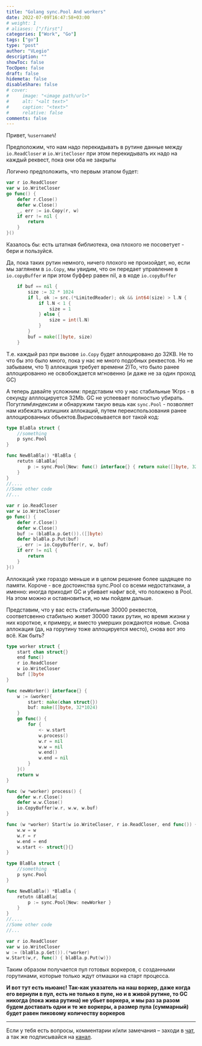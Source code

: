 ```yaml
---
title: "Golang sync.Pool And workers"
date: 2022-07-09T16:47:58+03:00
# weight: 1
# aliases: ["/first"]
categories: ["Work", "Go"]
tags: ["go"]
type: "post"
author: "VLegio"
description: ""
showToc: false
TocOpen: false
draft: false
hidemeta: false
disableShare: false
# cover:
#     image: "<image path/url>"
#     alt: "<alt text>"
#     caption: "<text>"
#     relative: false
comments: false
---
```


Привет, `%username%`!

Предположим, что нам надо перекидывать в рутине данные между `io.ReadCloser` и `io.WriteCloser` при этом перекидывать их надо на каждый реквест, пока они оба не закрыты

Логично предположить, что первым этапом будет:

```go
var r io.ReadCloser
var w io.WriteCloser
go func() {
	defer r.Close()
	defer w.Close()
	_, err := io.Copy(r, w)
	if err != nil {
		return
	}
}()
```


Казалось бы: есть штатная библиотека, она плохого не посоветует - бери и пользуйся.

Да, пока таких рутин немного, ничего плохого не произойдет, но, если мы заглянем в `io.Copy`, мы увидим, что он передает управление в `io.copyBuffer` и при этом буффер равен nil, а в коде `io.copyBuffer` 

```go
	if buf == nil {
		size := 32 * 1024
		if l, ok := src.(*LimitedReader); ok && int64(size) > l.N {
			if l.N < 1 {
				size = 1
			} else {
				size = int(l.N)
			}
		}
		buf = make([]byte, size)
	}
```

Т.е. каждый раз при вызове `io.Copy` будет аллоцировано до 32KB. Не то что бы это было много, пока у нас не много подобных реквестов. Но не забываем, что 1) аллокация требует времени 2)То, что было ранее аллоцированно не освобождается мгновенно (и даже не за один проход GC)

А теперь давайте усложним: представим что у нас стабильные 1Krps - в секунду алллоцируется 32Mb. GC не успеевает полностью убирать. Погуглим\яндексим и обнаружим такую вешь как `sync.Pool` - позволяет нам избежать излишних аллокаций, путем переиспользования ранее аллоцированных объектов.Вырисовывается вот такой код:

```go
type BlaBla struct {
	//something
	p sync.Pool
}

func NewBlaBla() *BlaBla {
	retutn &BlaBla{
		p := sync.Pool{New: func() interface{} { return make([]byte, 32*1024) }
	}
}
//....
//Some other code
//...

var r io.ReadCloser
var w io.WriteCloser
go func() {
	defer r.Close()
	defer w.Close()
	buf := (blaBla.p.Get()).([]byte)
	defer blaBla.p.Put(buf)
	_, err := io.CopyBuffer(r, w, buf)
	if err != nil {
		return
	}
}()

```
Аллокаций уже гораздо меньше и в целом решение более щадящее по памяти. Короче - все достоинства sync.Pool со всеми недостатками, а именно: иногда приходит GC и убивает нафиг всё, что положено в Pool. На этом можно и оставновиться, но мы пойдем дальше.

Представим, что у вас есть стабильные 30000 реквестов, соответсвенно стабильно живет 30000 такиx рутин, но время жизни у них короткое, к примеру, и вместо умерших рождаются новые. Снова аллокация (да, на горутину тоже аллоцируется место), снова вот это всё. Как быть?

```go
type worker struct {
	start chan struct{}
	end func()
	r io.ReadCloser
	w io.WriteCloser
	buf []byte
}

func newWorker() interface{} {
	w := &worker{
		start: make(chan struct{})
		buf: make([]byte, 32*1024)
	}
	go func() {
		for {
			<- w.start
			w.process()
			w.r = nil
			w.w = nil
			w.end()
			w.end = nil
		}
	}()
	return w
}

func (w *worker) process() {
	defer w.r.Close()
	defer w.w.Close()
	io.CopyBuffer(w.r, w.w, w.buf)
}

func (w *worker) Start(w io.WriteCloser, r io.ReadCloser, end func()) {
	w.w = w
	w.r = r
	w.end = end
	w.start <- struct{}{}
}

type BlaBla struct {
	//something
	p sync.Pool
}

func NewBlaBla() *BlaBla {
	retutn &BlaBla{
		p := sync.Pool{New: newWorker }
	}
}
//....
//Some other code
//...

var r io.ReadCloser
var w io.WriteCloser
w := (blaBla.p.Get()).(*worker)
w.Start(w,r, func() { blaBla.p.Put(w)})

```

Таким образом получается пул готовых воркеров, с созданными горутинами, которые только ждут отмашки на старт процесса. 

**И вот тут есть ньюанс! Так-как указатель на наш воркер, даже когда его вернули в пул, есть не только в пуле, но и в живой рутине, то GC никогда (пока жива рутина) не убьет воркера, и мы раз за разом будем доставать одни и те же воркеры, а размер пула (суммарный) будет равен пиковому количеству воркеров**


---
Если у тебя есть вопросы, комментарии и/или замечания – заходи в [чат](https://t.me/cursor_legiona_chat), а так же подписывайся на [канал](https://t.me/cursor_legiona).
